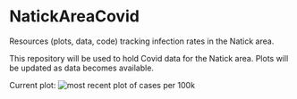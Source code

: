 # NatickAreaCovid
Resources (plots, data, code) tracking infection rates in the Natick area.

This repository will be used to hold Covid data for the Natick area.
Plots will be updated as data becomes available.

Current plot:
![most recent plot of cases per 100k](plots/currentplot.png)
